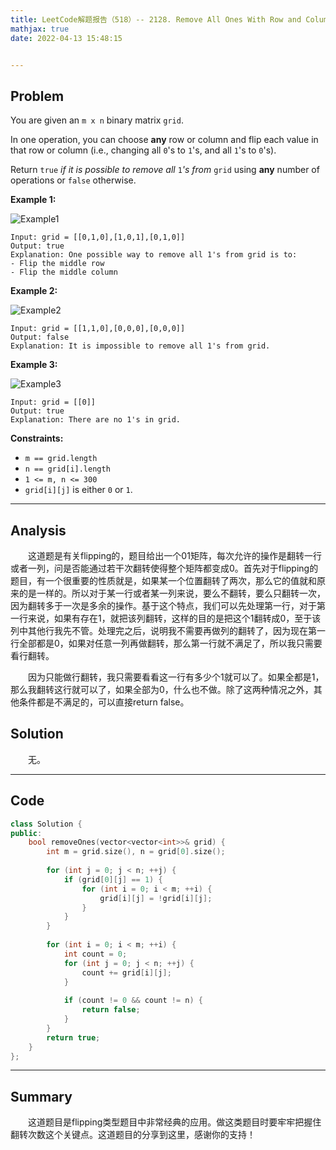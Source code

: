 ```yaml
---
title: LeetCode解题报告（518）-- 2128. Remove All Ones With Row and Column Flips
mathjax: true
date: 2022-04-13 15:48:15


---
```


## Problem

You are given an `m x n` binary matrix `grid`.

In one operation, you can choose **any** row or column and flip each value in that row or column (i.e., changing all `0`'s to `1`'s, and all `1`'s to `0`'s).

Return `true` *if it is possible to remove all* `1`*'s from* `grid` using **any** number of operations or `false` otherwise.

<!-- more -->

**Example 1:**

![Example1](https://assets.leetcode.com/uploads/2022/01/03/image-20220103191300-1.png)

```
Input: grid = [[0,1,0],[1,0,1],[0,1,0]]
Output: true
Explanation: One possible way to remove all 1's from grid is to:
- Flip the middle row
- Flip the middle column
```

**Example 2:**

![Example2](https://assets.leetcode.com/uploads/2022/01/03/image-20220103181204-7.png)

```
Input: grid = [[1,1,0],[0,0,0],[0,0,0]]
Output: false
Explanation: It is impossible to remove all 1's from grid.
```

**Example 3:**

![Example3](https://assets.leetcode.com/uploads/2022/01/03/image-20220103181224-8.png)

```
Input: grid = [[0]]
Output: true
Explanation: There are no 1's in grid.
```



**Constraints:**

- `m == grid.length`
- `n == grid[i].length`
- `1 <= m, n <= 300`
- `grid[i][j]` is either `0` or `1`.

---

## Analysis

&emsp;&emsp;这道题是有关flipping的，题目给出一个01矩阵，每次允许的操作是翻转一行或者一列，问是否能通过若干次翻转使得整个矩阵都变成0。首先对于flipping的题目，有一个很重要的性质就是，如果某一个位置翻转了两次，那么它的值就和原来的是一样的。所以对于某一行或者某一列来说，要么不翻转，要么只翻转一次，因为翻转多于一次是多余的操作。基于这个特点，我们可以先处理第一行，对于第一行来说，如果有存在1，就把该列翻转，这样的目的是把这个1翻转成0，至于该列中其他行我先不管。处理完之后，说明我不需要再做列的翻转了，因为现在第一行全部都是0，如果对任意一列再做翻转，那么第一行就不满足了，所以我只需要看行翻转。

&emsp;&emsp;因为只能做行翻转，我只需要看看这一行有多少个1就可以了。如果全都是1，那么我翻转这行就可以了，如果全部为0，什么也不做。除了这两种情况之外，其他条件都是不满足的，可以直接return false。

## Solution

&emsp;&emsp;无。

------

## Code

```c++
class Solution {
public:
    bool removeOnes(vector<vector<int>>& grid) {
        int m = grid.size(), n = grid[0].size();
        
        for (int j = 0; j < n; ++j) {
            if (grid[0][j] == 1) {
                for (int i = 0; i < m; ++i) {
                    grid[i][j] = !grid[i][j];
                }
            }
        }
        
        for (int i = 0; i < m; ++i) {
            int count = 0;
            for (int j = 0; j < n; ++j) {
                count += grid[i][j];
            }
            
            if (count != 0 && count != n) {
                return false;
            }
        }
        return true;
    }
};
```

------

## Summary

&emsp;&emsp;这道题目是flipping类型题目中非常经典的应用。做这类题目时要牢牢把握住翻转次数这个关键点。这道题目的分享到这里，感谢你的支持！
